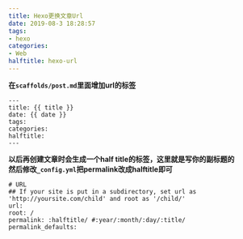 ```yaml
---
title: Hexo更换文章Url
date: 2019-08-3 18:28:57
tags: 
- hexo
categories:
- Web
halftitle: hexo-url
---
```

**在`scaffolds/post.md`里面增加url的标签**
```
---
title: {{ title }}
date: {{ date }}
tags:
categories:
halftitle:
--- 
```
**以后再创建文章时会生成一个half title的标签，这里就是写你的副标题的**<br>
**然后修改`_config.yml`把permalink改成halftitle即可**
```
# URL
## If your site is put in a subdirectory, set url as 'http://yoursite.com/child' and root as '/child/'
url: 
root: /
permalink: :halftitle/ #:year/:month/:day/:title/
permalink_defaults:
```

